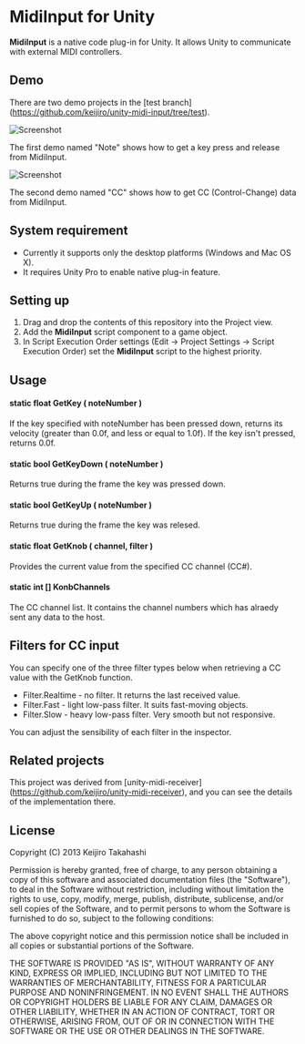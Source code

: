 MidiInput for Unity
===================

**MidiInput** is a native code plug-in for Unity. It allows Unity to communicate with
external MIDI controllers.

Demo
----

There are two demo projects in the [test branch]
(https://github.com/keijiro/unity-midi-input/tree/test).

![Screenshot](http://keijiro.github.io/unity-midi-input/screenshot1.png)

The first demo named "Note" shows how to get a key press and release from MidiInput.

![Screenshot](http://keijiro.github.io/unity-midi-input/screenshot2.png)

The second demo named "CC" shows how to get CC (Control-Change) data from MidiInput.

System requirement
------------------

- Currently it supports only the desktop platforms (Windows and Mac OS X).
- It requires Unity Pro to enable native plug-in feature.

Setting up
----------

1. Drag and drop the contents of this repository into the Project view.
2. Add the **MidiInput** script component to a game object.
3. In Script Execution Order settings (Edit -> Project Settings -> Script Execution
   Order) set the **MidiInput** script to the highest priority.

Usage
-----

#### static float GetKey ( noteNumber )

If the key specified with noteNumber has been pressed down, returns its velocity
(greater than 0.0f, and less or equal to 1.0f). If the key isn't pressed,
returns 0.0f.

#### static bool GetKeyDown ( noteNumber )

Returns true during the frame the key was pressed down.

#### static bool GetKeyUp ( noteNumber )

Returns true during the frame the key was relesed.

#### static float GetKnob ( channel, filter )

Provides the current value from the specified CC channel (CC#).

#### static int [] KonbChannels

The CC channel list. It contains the channel numbers which has alraedy sent any data
to the host.

Filters for CC input
--------------------

You can specify one of the three filter types below when retrieving a CC value with
the GetKnob function.

- Filter.Realtime - no filter. It returns the last received value.
- Filter.Fast - light low-pass filter. It suits fast-moving objects.
- Filter.Slow - heavy low-pass filter. Very smooth but not responsive.

You can adjust the sensibility of each filter in the inspector.

Related projects
----------------

This project was derived from [unity-midi-receiver]
(https://github.com/keijiro/unity-midi-receiver), and you can see the details
of the implementation there.

License
-------

Copyright (C) 2013 Keijiro Takahashi

Permission is hereby granted, free of charge, to any person obtaining a copy of
this software and associated documentation files (the "Software"), to deal in
the Software without restriction, including without limitation the rights to
use, copy, modify, merge, publish, distribute, sublicense, and/or sell copies of
the Software, and to permit persons to whom the Software is furnished to do so,
subject to the following conditions:

The above copyright notice and this permission notice shall be included in all
copies or substantial portions of the Software.

THE SOFTWARE IS PROVIDED "AS IS", WITHOUT WARRANTY OF ANY KIND, EXPRESS OR
IMPLIED, INCLUDING BUT NOT LIMITED TO THE WARRANTIES OF MERCHANTABILITY, FITNESS
FOR A PARTICULAR PURPOSE AND NONINFRINGEMENT. IN NO EVENT SHALL THE AUTHORS OR
COPYRIGHT HOLDERS BE LIABLE FOR ANY CLAIM, DAMAGES OR OTHER LIABILITY, WHETHER
IN AN ACTION OF CONTRACT, TORT OR OTHERWISE, ARISING FROM, OUT OF OR IN
CONNECTION WITH THE SOFTWARE OR THE USE OR OTHER DEALINGS IN THE SOFTWARE.
